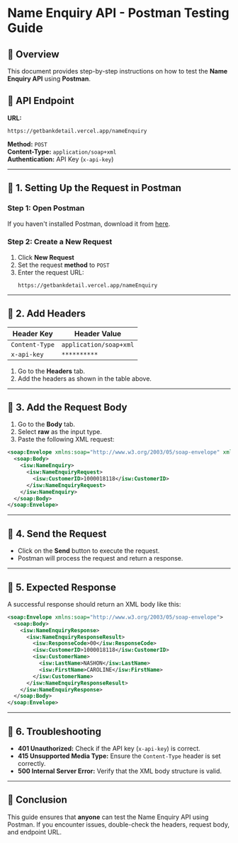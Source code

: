 # Name Enquiry API - Postman Testing Guide

## 📌 Overview

This document provides step-by-step instructions on how to test the **Name Enquiry API** using **Postman**.

## 🚀 API Endpoint

**URL:**

```
https://getbankdetail.vercel.app/nameEnquiry
```

**Method:** `POST`  
**Content-Type:** `application/soap+xml`  
**Authentication:** API Key (`x-api-key`)

---

## 🔹 1. Setting Up the Request in Postman

### **Step 1: Open Postman**

If you haven't installed Postman, download it from [here](https://www.postman.com/downloads/).

### **Step 2: Create a New Request**

1. Click **New Request**
2. Set the request **method** to `POST`
3. Enter the request URL:
   ```
   https://getbankdetail.vercel.app/nameEnquiry
   ```

---

## 🔹 2. Add Headers

| Header Key     | Header Value           |
| -------------- | ---------------------- |
| `Content-Type` | `application/soap+xml` |
| `x-api-key`    | `**********`           |

1. Go to the **Headers** tab.
2. Add the headers as shown in the table above.

---

## 🔹 3. Add the Request Body

1. Go to the **Body** tab.
2. Select **raw** as the input type.
3. Paste the following XML request:

```xml
<soap:Envelope xmlns:soap="http://www.w3.org/2003/05/soap-envelope" xmlns:isw="http://techquest.interswitchng.com/nameenquiry/">
  <soap:Body>
    <isw:NameEnquiry>
      <isw:NameEnquiryRequest>
        <isw:CustomerID>1000018118</isw:CustomerID>
      </isw:NameEnquiryRequest>
    </isw:NameEnquiry>
  </soap:Body>
</soap:Envelope>
```

---

## 🔹 4. Send the Request

- Click on the **Send** button to execute the request.
- Postman will process the request and return a response.

---

## 🔹 5. Expected Response

A successful response should return an XML body like this:

```xml
<soap:Envelope xmlns:soap="http://www.w3.org/2003/05/soap-envelope">
  <soap:Body>
    <isw:NameEnquiryResponse>
      <isw:NameEnquiryResponseResult>
        <isw:ResponseCode>00</isw:ResponseCode>
        <isw:CustomerID>1000018118</isw:CustomerID>
        <isw:CustomerName>
          <isw:LastName>NASHON</isw:LastName>
          <isw:FirstName>CAROLINE</isw:FirstName>
        </isw:CustomerName>
      </isw:NameEnquiryResponseResult>
    </isw:NameEnquiryResponse>
  </soap:Body>
</soap:Envelope>
```

---

## 🔹 6. Troubleshooting

- **401 Unauthorized:** Check if the API key (`x-api-key`) is correct.
- **415 Unsupported Media Type:** Ensure the `Content-Type` header is set correctly.
- **500 Internal Server Error:** Verify that the XML body structure is valid.

---

## 🎯 Conclusion

This guide ensures that **anyone** can test the Name Enquiry API using Postman. If you encounter issues, double-check the headers, request body, and endpoint URL.
